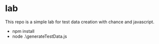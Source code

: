 # lab

This repo is a simple lab for test data creation with chance and javascript.
- npm install
- node .\generateTestData.js